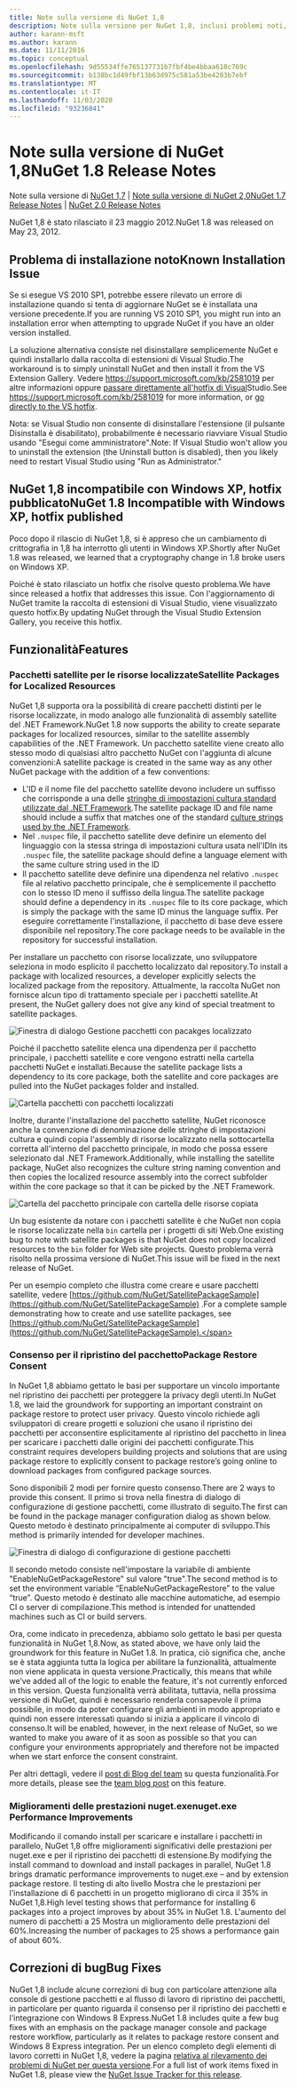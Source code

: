 ```yaml
---
title: Note sulla versione di NuGet 1,8
description: Note sulla versione per NuGet 1,8, inclusi problemi noti, correzioni di bug, funzionalità aggiunte e DCR.
author: karann-msft
ms.author: karann
ms.date: 11/11/2016
ms.topic: conceptual
ms.openlocfilehash: 9d55534ffe765137731b7fbf4be4bbaa618c769c
ms.sourcegitcommit: b138bc1d49fbf13b63d975c581a53be4283b7ebf
ms.translationtype: MT
ms.contentlocale: it-IT
ms.lasthandoff: 11/03/2020
ms.locfileid: "93236841"
---
```

# <a name="nuget-18-release-notes"></a><span data-ttu-id="c8b93-103">Note sulla versione di NuGet 1,8</span><span class="sxs-lookup"><span data-stu-id="c8b93-103">NuGet 1.8 Release Notes</span></span>

<span data-ttu-id="c8b93-104">Note sulla versione di [NuGet 1,7](../release-notes/nuget-1.7.md)  |  [Note sulla versione di NuGet 2,0](../release-notes/nuget-2.0.md)</span><span class="sxs-lookup"><span data-stu-id="c8b93-104">[NuGet 1.7 Release Notes](../release-notes/nuget-1.7.md) | [NuGet 2.0 Release Notes](../release-notes/nuget-2.0.md)</span></span>

<span data-ttu-id="c8b93-105">NuGet 1,8 è stato rilasciato il 23 maggio 2012.</span><span class="sxs-lookup"><span data-stu-id="c8b93-105">NuGet 1.8 was released on May 23, 2012.</span></span>

## <a name="known-installation-issue"></a><span data-ttu-id="c8b93-106">Problema di installazione noto</span><span class="sxs-lookup"><span data-stu-id="c8b93-106">Known Installation Issue</span></span>
<span data-ttu-id="c8b93-107">Se si esegue VS 2010 SP1, potrebbe essere rilevato un errore di installazione quando si tenta di aggiornare NuGet se è installata una versione precedente.</span><span class="sxs-lookup"><span data-stu-id="c8b93-107">If you are running VS 2010 SP1, you might run into an installation error when attempting to upgrade NuGet if you have an older version installed.</span></span>

<span data-ttu-id="c8b93-108">La soluzione alternativa consiste nel disinstallare semplicemente NuGet e quindi installarlo dalla raccolta di estensioni di Visual Studio.</span><span class="sxs-lookup"><span data-stu-id="c8b93-108">The workaround is to simply uninstall NuGet and then install it from the VS Extension Gallery.</span></span>  <span data-ttu-id="c8b93-109">Vedere <https://support.microsoft.com/kb/2581019> per altre informazioni oppure [passare direttamente all'hotfix di Visual](http://bit.ly/vsixcertfix)Studio.</span><span class="sxs-lookup"><span data-stu-id="c8b93-109">See <https://support.microsoft.com/kb/2581019> for more information, or [go directly to the VS hotfix](http://bit.ly/vsixcertfix).</span></span>

<span data-ttu-id="c8b93-110">Nota: se Visual Studio non consente di disinstallare l'estensione (il pulsante Disinstalla è disabilitato), probabilmente è necessario riavviare Visual Studio usando "Esegui come amministratore".</span><span class="sxs-lookup"><span data-stu-id="c8b93-110">Note: If Visual Studio won't allow you to uninstall the extension (the Uninstall button is disabled), then you likely need to restart Visual Studio using "Run as Administrator."</span></span>

## <a name="nuget-18-incompatible-with-windows-xp-hotfix-published"></a><span data-ttu-id="c8b93-111">NuGet 1,8 incompatibile con Windows XP, hotfix pubblicato</span><span class="sxs-lookup"><span data-stu-id="c8b93-111">NuGet 1.8 Incompatible with Windows XP, hotfix published</span></span>

<span data-ttu-id="c8b93-112">Poco dopo il rilascio di NuGet 1,8, si è appreso che un cambiamento di crittografia in 1,8 ha interrotto gli utenti in Windows XP.</span><span class="sxs-lookup"><span data-stu-id="c8b93-112">Shortly after NuGet 1.8 was released, we learned that a cryptography change in 1.8 broke users on Windows XP.</span></span>

<span data-ttu-id="c8b93-113">Poiché è stato rilasciato un hotfix che risolve questo problema.</span><span class="sxs-lookup"><span data-stu-id="c8b93-113">We have since released a hotfix that addresses this issue.</span></span>  <span data-ttu-id="c8b93-114">Con l'aggiornamento di NuGet tramite la raccolta di estensioni di Visual Studio, viene visualizzato questo hotfix.</span><span class="sxs-lookup"><span data-stu-id="c8b93-114">By updating NuGet through the Visual Studio Extension Gallery, you receive this hotfix.</span></span>

## <a name="features"></a><span data-ttu-id="c8b93-115">Funzionalità</span><span class="sxs-lookup"><span data-stu-id="c8b93-115">Features</span></span>

### <a name="satellite-packages-for-localized-resources"></a><span data-ttu-id="c8b93-116">Pacchetti satellite per le risorse localizzate</span><span class="sxs-lookup"><span data-stu-id="c8b93-116">Satellite Packages for Localized Resources</span></span>
<span data-ttu-id="c8b93-117">NuGet 1,8 supporta ora la possibilità di creare pacchetti distinti per le risorse localizzate, in modo analogo alle funzionalità di assembly satellite del .NET Framework.</span><span class="sxs-lookup"><span data-stu-id="c8b93-117">NuGet 1.8 now supports the ability to create separate packages for localized resources, similar to the satellite assembly capabilities of the .NET Framework.</span></span>  <span data-ttu-id="c8b93-118">Un pacchetto satellite viene creato allo stesso modo di qualsiasi altro pacchetto NuGet con l'aggiunta di alcune convenzioni:</span><span class="sxs-lookup"><span data-stu-id="c8b93-118">A satellite package is created in the same way as any other NuGet package with the addition of a few conventions:</span></span>

* <span data-ttu-id="c8b93-119">L'ID e il nome file del pacchetto satellite devono includere un suffisso che corrisponde a una delle [stringhe di impostazioni cultura standard utilizzate dal .NET Framework](/openspecs/windows_protocols/ms-lcid/a9eac961-e77d-41a6-90a5-ce1a8b0cdb9c).</span><span class="sxs-lookup"><span data-stu-id="c8b93-119">The satellite package ID and file name should include a suffix that matches one of the standard [culture strings used by the .NET Framework](/openspecs/windows_protocols/ms-lcid/a9eac961-e77d-41a6-90a5-ce1a8b0cdb9c).</span></span>
* <span data-ttu-id="c8b93-120">Nel `.nuspec` file, il pacchetto satellite deve definire un elemento del linguaggio con la stessa stringa di impostazioni cultura usata nell'ID</span><span class="sxs-lookup"><span data-stu-id="c8b93-120">In its `.nuspec` file, the satellite package should define a language element with the same culture string used in the ID</span></span>
* <span data-ttu-id="c8b93-121">Il pacchetto satellite deve definire una dipendenza nel relativo `.nuspec` file al relativo pacchetto principale, che è semplicemente il pacchetto con lo stesso ID meno il suffisso della lingua.</span><span class="sxs-lookup"><span data-stu-id="c8b93-121">The satellite package should define a dependency in its `.nuspec` file to its core package, which is simply the package with the same ID minus the language suffix.</span></span>  <span data-ttu-id="c8b93-122">Per eseguire correttamente l'installazione, il pacchetto di base deve essere disponibile nel repository.</span><span class="sxs-lookup"><span data-stu-id="c8b93-122">The core package needs to be available in the repository for successful installation.</span></span>

<span data-ttu-id="c8b93-123">Per installare un pacchetto con risorse localizzate, uno sviluppatore seleziona in modo esplicito il pacchetto localizzato dal repository.</span><span class="sxs-lookup"><span data-stu-id="c8b93-123">To install a package with localized resources, a developer explicitly selects the localized package from the repository.</span></span> <span data-ttu-id="c8b93-124">Attualmente, la raccolta NuGet non fornisce alcun tipo di trattamento speciale per i pacchetti satellite.</span><span class="sxs-lookup"><span data-stu-id="c8b93-124">At present, the NuGet gallery does not give any kind of special treatment to satellite packages.</span></span>

![Finestra di dialogo Gestione pacchetti con pacakges localizzato](./media/dlg-w-loc-packs.png)

<span data-ttu-id="c8b93-126">Poiché il pacchetto satellite elenca una dipendenza per il pacchetto principale, i pacchetti satellite e core vengono estratti nella cartella pacchetti NuGet e installati.</span><span class="sxs-lookup"><span data-stu-id="c8b93-126">Because the satellite package lists a dependency to its core package, both the satellite and core packages are pulled into the NuGet packages folder and installed.</span></span>

![Cartella pacchetti con pacchetti localizzati](./media/fldr-loc-packs.png)

<span data-ttu-id="c8b93-128">Inoltre, durante l'installazione del pacchetto satellite, NuGet riconosce anche la convenzione di denominazione delle stringhe di impostazioni cultura e quindi copia l'assembly di risorse localizzato nella sottocartella corretta all'interno del pacchetto principale, in modo che possa essere selezionato dal .NET Framework.</span><span class="sxs-lookup"><span data-stu-id="c8b93-128">Additionally, while installing the satellite package, NuGet also recognizes the culture string naming convention and then copies the localized resource assembly into the correct subfolder within the core package so that it can be picked by the .NET Framework.</span></span>

![Cartella del pacchetto principale con cartella delle risorse copiata](./media/fldr-copied-loc.png)

<span data-ttu-id="c8b93-130">Un bug esistente da notare con i pacchetti satellite è che NuGet non copia le risorse localizzate nella `bin` cartella per i progetti di siti Web.</span><span class="sxs-lookup"><span data-stu-id="c8b93-130">One existing bug to note with satellite packages is that NuGet does not copy localized resources to the `bin` folder for Web site projects.</span></span>  <span data-ttu-id="c8b93-131">Questo problema verrà risolto nella prossima versione di NuGet.</span><span class="sxs-lookup"><span data-stu-id="c8b93-131">This issue will be fixed in the next release of NuGet.</span></span>

<span data-ttu-id="c8b93-132">Per un esempio completo che illustra come creare e usare pacchetti satellite, vedere [https://github.com/NuGet/SatellitePackageSample](https://github.com/NuGet/SatellitePackageSample) .</span><span class="sxs-lookup"><span data-stu-id="c8b93-132">For a complete sample demonstrating how to create and use satellite packages, see [https://github.com/NuGet/SatellitePackageSample](https://github.com/NuGet/SatellitePackageSample).</span></span>

### <a name="package-restore-consent"></a><span data-ttu-id="c8b93-133">Consenso per il ripristino del pacchetto</span><span class="sxs-lookup"><span data-stu-id="c8b93-133">Package Restore Consent</span></span>
<span data-ttu-id="c8b93-134">In NuGet 1,8 abbiamo gettato le basi per supportare un vincolo importante nel ripristino dei pacchetti per proteggere la privacy degli utenti.</span><span class="sxs-lookup"><span data-stu-id="c8b93-134">In NuGet 1.8, we laid the groundwork for supporting an important constraint on package restore to protect user privacy.</span></span> <span data-ttu-id="c8b93-135">Questo vincolo richiede agli sviluppatori di creare progetti e soluzioni che usano il ripristino dei pacchetti per acconsentire esplicitamente al ripristino del pacchetto in linea per scaricare i pacchetti dalle origini dei pacchetti configurate.</span><span class="sxs-lookup"><span data-stu-id="c8b93-135">This constraint requires developers building projects and solutions that are using package restore to explicitly consent to package restore’s going online to download packages from configured package sources.</span></span>

<span data-ttu-id="c8b93-136">Sono disponibili 2 modi per fornire questo consenso.</span><span class="sxs-lookup"><span data-stu-id="c8b93-136">There are 2 ways to provide this consent.</span></span> <span data-ttu-id="c8b93-137">Il primo si trova nella finestra di dialogo di configurazione di gestione pacchetti, come illustrato di seguito.</span><span class="sxs-lookup"><span data-stu-id="c8b93-137">The first can be found in the package manager configuration dialog as shown below.</span></span>  <span data-ttu-id="c8b93-138">Questo metodo è destinato principalmente ai computer di sviluppo.</span><span class="sxs-lookup"><span data-stu-id="c8b93-138">This method is primarily intended for developer machines.</span></span>

![Finestra di dialogo di configurazione di gestione pacchetti](./media/pr-consent-configdlg.png)

<span data-ttu-id="c8b93-140">Il secondo metodo consiste nell'impostare la variabile di ambiente "EnableNuGetPackageRestore" sul valore "true".</span><span class="sxs-lookup"><span data-stu-id="c8b93-140">The second method is to set the environment variable “EnableNuGetPackageRestore” to the value “true”.</span></span>  <span data-ttu-id="c8b93-141">Questo metodo è destinato alle macchine automatiche, ad esempio CI o server di compilazione.</span><span class="sxs-lookup"><span data-stu-id="c8b93-141">This method is intended for unattended machines such as CI or build servers.</span></span>

<span data-ttu-id="c8b93-142">Ora, come indicato in precedenza, abbiamo solo gettato le basi per questa funzionalità in NuGet 1,8.</span><span class="sxs-lookup"><span data-stu-id="c8b93-142">Now, as stated above, we have only laid the groundwork for this feature in NuGet 1.8.</span></span>  <span data-ttu-id="c8b93-143">In pratica, ciò significa che, anche se è stata aggiunta tutta la logica per abilitare la funzionalità, attualmente non viene applicata in questa versione.</span><span class="sxs-lookup"><span data-stu-id="c8b93-143">Practically, this means that while we’ve added all of the logic to enable the feature, it's not currently enforced in this version.</span></span> <span data-ttu-id="c8b93-144">Questa funzionalità verrà abilitata, tuttavia, nella prossima versione di NuGet, quindi è necessario renderla consapevole il prima possibile, in modo da poter configurare gli ambienti in modo appropriato e quindi non essere interessati quando si inizia a applicare il vincolo di consenso.</span><span class="sxs-lookup"><span data-stu-id="c8b93-144">It will be enabled, however, in the next release of NuGet, so we wanted to make you aware of it as soon as possible so that you can configure your environments appropriately and therefore not be impacted when we start enforce the consent constraint.</span></span>

<span data-ttu-id="c8b93-145">Per altri dettagli, vedere il [post di Blog del team](http://blog.nuget.org/20120518/package-restore-and-consent.html) su questa funzionalità.</span><span class="sxs-lookup"><span data-stu-id="c8b93-145">For more details, please see the [team blog post](http://blog.nuget.org/20120518/package-restore-and-consent.html) on this feature.</span></span>

### <a name="nugetexe-performance-improvements"></a><span data-ttu-id="c8b93-146">Miglioramenti delle prestazioni nuget.exe</span><span class="sxs-lookup"><span data-stu-id="c8b93-146">nuget.exe Performance Improvements</span></span>
<span data-ttu-id="c8b93-147">Modificando il comando install per scaricare e installare i pacchetti in parallelo, NuGet 1,8 offre miglioramenti significativi delle prestazioni per nuget.exe e per il ripristino dei pacchetti di estensione.</span><span class="sxs-lookup"><span data-stu-id="c8b93-147">By modifying the install command to download and install packages in parallel, NuGet 1.8 brings dramatic performance improvements to nuget.exe – and by extension package restore.</span></span>  <span data-ttu-id="c8b93-148">Il testing di alto livello Mostra che le prestazioni per l'installazione di 6 pacchetti in un progetto migliorano di circa il 35% in NuGet 1,8.</span><span class="sxs-lookup"><span data-stu-id="c8b93-148">High level testing shows that performance for installing 6 packages into a project improves by about 35% in NuGet 1.8.</span></span>  <span data-ttu-id="c8b93-149">L'aumento del numero di pacchetti a 25 Mostra un miglioramento delle prestazioni del 60%.</span><span class="sxs-lookup"><span data-stu-id="c8b93-149">Increasing the number of packages to 25 shows a performance gain of about 60%.</span></span>

## <a name="bug-fixes"></a><span data-ttu-id="c8b93-150">Correzioni di bug</span><span class="sxs-lookup"><span data-stu-id="c8b93-150">Bug Fixes</span></span>
<span data-ttu-id="c8b93-151">NuGet 1,8 include alcune correzioni di bug con particolare attenzione alla console di gestione pacchetti e al flusso di lavoro di ripristino dei pacchetti, in particolare per quanto riguarda il consenso per il ripristino dei pacchetti e l'integrazione con Windows 8 Express.</span><span class="sxs-lookup"><span data-stu-id="c8b93-151">NuGet 1.8 includes quite a few bug fixes with an emphasis on the package manager console and package restore workflow, particularly as it relates to package restore consent and Windows 8 Express integration.</span></span>
<span data-ttu-id="c8b93-152">Per un elenco completo degli elementi di lavoro corretti in NuGet 1,8, vedere la pagina [relativa al rilevamento dei problemi di NuGet per questa versione](http://nuget.codeplex.com/workitem/list/advanced?keyword=&status=Closed&type=All&priority=All&release=NuGet%201.8&assignedTo=All&component=All&sortField=Votes&sortDirection=Descending&page=0).</span><span class="sxs-lookup"><span data-stu-id="c8b93-152">For a full list of work items fixed in NuGet 1.8, please view the [NuGet Issue Tracker for this release](http://nuget.codeplex.com/workitem/list/advanced?keyword=&status=Closed&type=All&priority=All&release=NuGet%201.8&assignedTo=All&component=All&sortField=Votes&sortDirection=Descending&page=0).</span></span>